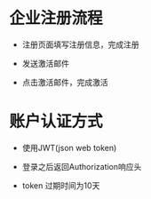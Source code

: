 # 企业注册流程

* 注册页面填写注册信息，完成注册

* 发送激活邮件

* 点击激活邮件，完成激活


# 账户认证方式

* 使用JWT(json web token)

* 登录之后返回Authorization响应头

* token 过期时间为10天
